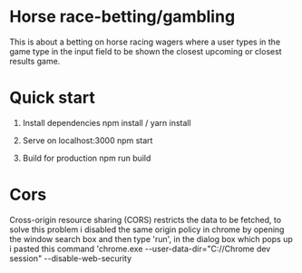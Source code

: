 # Horse race-betting/gambling
This is about a betting on horse racing wagers where a user types in the game type in the input field to be shown the closest upcoming or closest results game.


# Quick start

1. Install dependencies
npm install / yarn install

2. Serve on localhost:3000
npm start

3. Build for production
npm run build

# Cors
Cross-origin resource sharing (CORS) restricts the data to be fetched, to solve this problem i disabled the same origin policy in chrome by opening the window search box and then type 'run', in the dialog box which pops up i pasted this command 'chrome.exe --user-data-dir="C://Chrome dev session" --disable-web-security 
